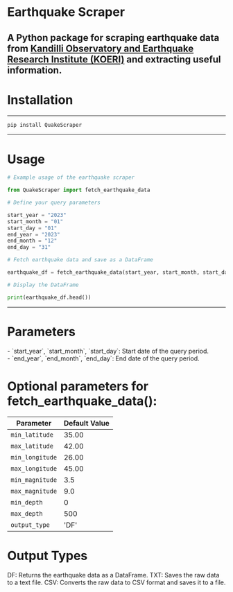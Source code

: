 # Earthquake Scraper

## A Python package for scraping earthquake data from [Kandilli Observatory and Earthquake Research Institute (KOERI)](http://www.koeri.boun.edu.tr/) and extracting useful information.

# Installation

---

```bash
pip install QuakeScraper
```

---

## <h1> Usage </h1>

```python
# Example usage of the earthquake scraper

from QuakeScraper import fetch_earthquake_data

# Define your query parameters

start_year = "2023"
start_month = "01"
start_day = "01"
end_year = "2023"
end_month = "12"
end_day = "31"

# Fetch earthquake data and save as a DataFrame

earthquake_df = fetch_earthquake_data(start_year, start_month, start_day, end_year, end_month, end_day, output_type='DF')

# Display the DataFrame

print(earthquake_df.head())
```

---

<h1> Parameters </h1>
- `start_year`, `start_month`, `start_day`: Start date of the query period. <br>
- `end_year`, `end_month`, `end_day`: End date of the query period. <br>

# Optional parameters for fetch_earthquake_data():

<center>

| Parameter       | Default Value |
| --------------- | ------------- |
| `min_latitude`  | 35.00         |
| `max_latitude`  | 42.00         |
| `min_longitude` | 26.00         |
| `max_longitude` | 45.00         |
| `min_magnitude` | 3.5           |
| `max_magnitude` | 9.0           |
| `min_depth`     | 0             |
| `max_depth`     | 500           |
| `output_type`   | 'DF'          |

</center>

<h1> Output Types </h1>
DF: Returns the earthquake data as a DataFrame.
TXT: Saves the raw data to a text file.
CSV: Converts the raw data to CSV format and saves it to a file.
